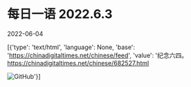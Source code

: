 # 每日一语 2022.6.3

2022-06-04

[{'type': 'text/html', 'language': None, 'base': 'https://chinadigitaltimes.net/chinese/feed', 'value': '纪念六四。https://chinadigitaltimes.net/chinese/682527.html

![GitHub](https://chinadigitaltimes.net/chinese/files/2022/06/image-1654309357581.png)'}]